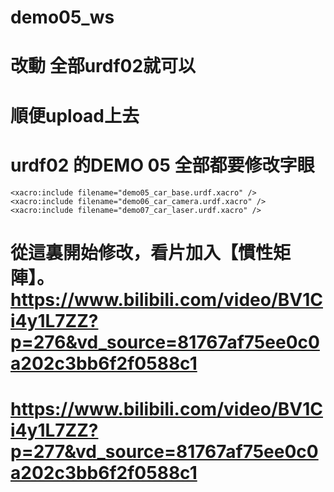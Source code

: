 # demo05_ws

# 改動 全部urdf02就可以
# 順便upload上去
# urdf02 的DEMO 05 全部都要修改字眼

    <xacro:include filename="demo05_car_base.urdf.xacro" />
    <xacro:include filename="demo06_car_camera.urdf.xacro" />
    <xacro:include filename="demo07_car_laser.urdf.xacro" />
    
# 從這裏開始修改，看片加入【慣性矩陣】。https://www.bilibili.com/video/BV1Ci4y1L7ZZ?p=276&vd_source=81767af75ee0c0a202c3bb6f2f0588c1 
# https://www.bilibili.com/video/BV1Ci4y1L7ZZ?p=277&vd_source=81767af75ee0c0a202c3bb6f2f0588c1

